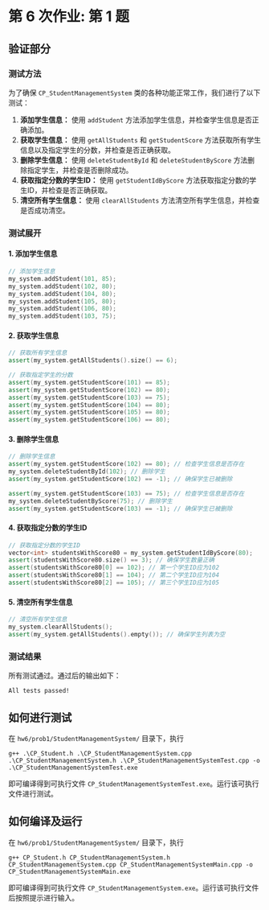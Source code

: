 # 第 6 次作业: 第 1 题

## 验证部分

### 测试方法

为了确保 `CP_StudentManagementSystem` 类的各种功能正常工作，我们进行了以下测试：

1. **添加学生信息：** 使用 `addStudent` 方法添加学生信息，并检查学生信息是否正确添加。
2. **获取学生信息：** 使用 `getAllStudents` 和 `getStudentScore` 方法获取所有学生信息以及指定学生的分数，并检查是否正确获取。
3. **删除学生信息：** 使用 `deleteStudentById` 和 `deleteStudentByScore` 方法删除指定学生，并检查是否删除成功。
4. **获取指定分数的学生ID：** 使用 `getStudentIdByScore` 方法获取指定分数的学生ID，并检查是否正确获取。
5. **清空所有学生信息：** 使用 `clearAllStudents` 方法清空所有学生信息，并检查是否成功清空。

### 测试展开

#### 1. 添加学生信息

```cpp
// 添加学生信息
my_system.addStudent(101, 85);
my_system.addStudent(102, 80);
my_system.addStudent(104, 80);
my_system.addStudent(105, 80);
my_system.addStudent(106, 80);
my_system.addStudent(103, 75);
```

#### 2. 获取学生信息

```cpp
// 获取所有学生信息
assert(my_system.getAllStudents().size() == 6);

// 获取指定学生的分数
assert(my_system.getStudentScore(101) == 85);
assert(my_system.getStudentScore(102) == 80);
assert(my_system.getStudentScore(103) == 75);
assert(my_system.getStudentScore(104) == 80);
assert(my_system.getStudentScore(105) == 80);
assert(my_system.getStudentScore(106) == 80);
```

#### 3. 删除学生信息

```cpp
// 删除学生信息
assert(my_system.getStudentScore(102) == 80); // 检查学生信息是否存在
my_system.deleteStudentById(102); // 删除学生
assert(my_system.getStudentScore(102) == -1); // 确保学生已被删除

assert(my_system.getStudentScore(103) == 75); // 检查学生信息是否存在
my_system.deleteStudentByScore(75); // 删除学生
assert(my_system.getStudentScore(103) == -1); // 确保学生已被删除
```

#### 4. 获取指定分数的学生ID

```cpp
// 获取指定分数的学生ID
vector<int> studentsWithScore80 = my_system.getStudentIdByScore(80);
assert(studentsWithScore80.size() == 3); // 确保学生数量正确
assert(studentsWithScore80[0] == 102); // 第一个学生ID应为102
assert(studentsWithScore80[1] == 104); // 第二个学生ID应为104
assert(studentsWithScore80[2] == 105); // 第三个学生ID应为105
```

#### 5. 清空所有学生信息

```cpp
// 清空所有学生信息
my_system.clearAllStudents();
assert(my_system.getAllStudents().empty()); // 确保学生列表为空
```

### 测试结果

所有测试通过。通过后的输出如下：

```
All tests passed!
```

## 如何进行测试

在 `hw6/prob1/StudentManagementSystem/` 目录下，执行

```
g++ .\CP_Student.h .\CP_StudentManagementSystem.cpp .\CP_StudentManagementSystem.h .\CP_StudentManagementSystemTest.cpp -o .\CP_StudentManagementSystemTest.exe
```

即可编译得到可执行文件 `CP_StudentManagementSystemTest.exe`。运行该可执行文件进行测试。

## 如何编译及运行

在 `hw6/prob1/StudentManagementSystem/` 目录下，执行

```
g++ CP_Student.h CP_StudentManagementSystem.h CP_StudentManagementSystem.cpp CP_StudentManagementSystemMain.cpp -o CP_StudentManagementSystemMain.exe
```

即可编译得到可执行文件 `CP_StudentManagementSystem.exe`。运行该可执行文件后按照提示进行输入。
